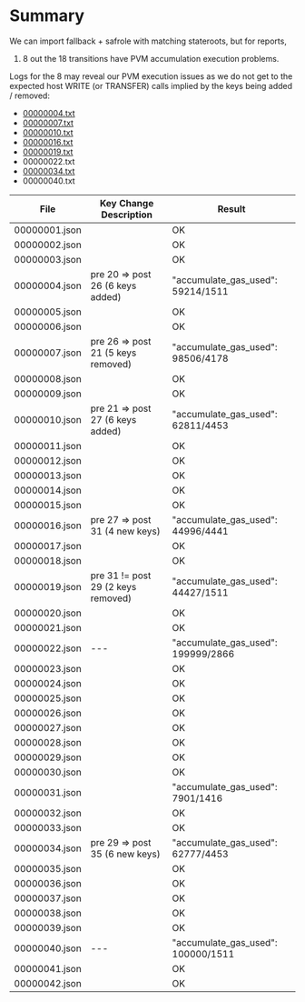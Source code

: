 # Summary

We can import fallback + safrole with matching stateroots, but for reports,

1. 8 out the 18 transitions have PVM accumulation execution problems.

Logs for the 8 may reveal our PVM execution issues as we do not get to
the expected host WRITE (or TRANSFER) calls implied by the keys being
added / removed:

* [00000004.txt](./00000004.txt)
* [00000007.txt](./00000007.txt)
* [00000010.txt](./00000010.txt)
* [00000016.txt](./00000016.txt)
* [00000019.txt](./00000019.txt)
* 00000022.txt
* [00000034.txt](./00000034.txt)
* 00000040.txt


| File            | Key Change Description                           | Result |
|-----------------|--------------------------------------------------|--------------------------------------|
| 00000001.json   |                                                  | OK                                   |
| 00000002.json   |                                                  | OK                                   |
| 00000003.json   |                                                  | OK                                   |
| 00000004.json   | pre 20 => post 26 (6 keys added)                 | "accumulate_gas_used": 59214/1511    |
| 00000005.json   |                                                  | OK                                   |
| 00000006.json   |                                                  | OK                   |
| 00000007.json   | pre 26 => post 21 (5 keys removed)               | "accumulate_gas_used": 98506/4178    |
| 00000008.json   |                                                  | OK                                   |
| 00000009.json   |                                                  | OK                                   |
| 00000010.json   | pre 21 => post 27 (6 keys added)                 | "accumulate_gas_used": 62811/4453    |
| 00000011.json   |                                                  | OK                                   |
| 00000012.json   |                                                  | OK                                   |
| 00000013.json   |                                                  | OK                                   |
| 00000014.json   |                                                  | OK                                   |
| 00000015.json   |                                                  | OK                    |
| 00000016.json   | pre 27 => post 31 (4 new keys)                   | "accumulate_gas_used": 44996/4441    |
| 00000017.json   |                                                  | OK                                   |
| 00000018.json   |                                                  | OK                    |
| 00000019.json   | pre 31 != post 29 (2 keys removed)               | "accumulate_gas_used": 44427/1511    |
| 00000020.json   |                                                  | OK                                   |
| 00000021.json   |                                                  | OK                    |
| 00000022.json   | ---                                              | "accumulate_gas_used": 199999/2866  |
| 00000023.json   |                                                  | OK                                   |
| 00000024.json   |                                                  | OK                                   |
| 00000025.json   |                                                  | OK                                   |
| 00000026.json   |                                                  | OK                                   |
| 00000027.json   |                                                  | OK                                   |
| 00000028.json   |                                                  | OK                                   |
| 00000029.json   |                                                  | OK                                   |
| 00000030.json   |                                                  | OK                    |
| 00000031.json   |                                                  | "accumulate_gas_used": 7901/1416 |
| 00000032.json   |                                                  | OK                                   |
| 00000033.json   |                                                  | OK                    |
| 00000034.json   | pre 29 => post 35 (6 new keys)                   | "accumulate_gas_used": 62777/4453     |
| 00000035.json   |                                                  | OK                                   |
| 00000036.json   |                                                  | OK                                   |
| 00000037.json   |                                                  | OK                                   |
| 00000038.json   |                                                  | OK                                   |
| 00000039.json   |                                                  | OK                    |
| 00000040.json   |  ---                                             | "accumulate_gas_used": 100000/1511  |
| 00000041.json   |                                                  | OK                                   |
| 00000042.json   |                                                  | OK                                   |
